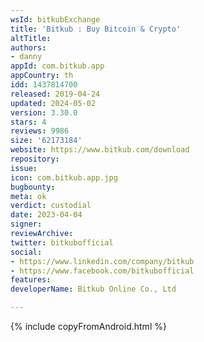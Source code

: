 ```yaml
---
wsId: bitkubExchange
title: 'Bitkub : Buy Bitcoin & Crypto'
altTitle: 
authors:
- danny
appId: com.bitkub.app
appCountry: th
idd: 1437814700
released: 2019-04-24
updated: 2024-05-02
version: 3.30.0
stars: 4
reviews: 9986
size: '62173184'
website: https://www.bitkub.com/download
repository: 
issue: 
icon: com.bitkub.app.jpg
bugbounty: 
meta: ok
verdict: custodial
date: 2023-04-04
signer: 
reviewArchive: 
twitter: bitkubofficial
social:
- https://www.linkedin.com/company/bitkub
- https://www.facebook.com/bitkubofficial
features: 
developerName: Bitkub Online Co., Ltd

---
```


{% include copyFromAndroid.html %}


